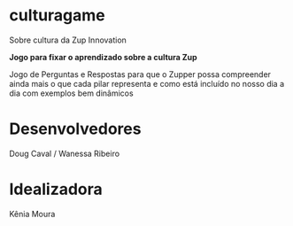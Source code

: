 # culturagame

Sobre cultura da Zup Innovation

**Jogo para fixar o aprendizado sobre a cultura Zup**

Jogo de Perguntas e Respostas para que o Zupper possa compreender ainda mais o que cada pilar representa e como está incluído no nosso dia a dia com exemplos bem dinâmicos 

# Desenvolvedores 

Doug Caval /
Wanessa Ribeiro


# Idealizadora

Kênia Moura


